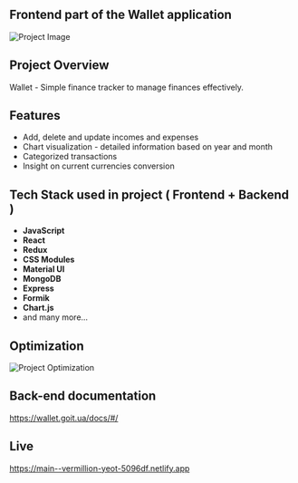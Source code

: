## Frontend part of the Wallet application

![Project Image](https://main--vermillion-yeot-5096df.netlify.app/img/project-image.png)

## Project Overview

Wallet - Simple finance tracker to manage finances effectively.

## Features

- Add, delete and update incomes and expenses
- Chart visualization - detailed information based on year and month
- Categorized transactions
- Insight on current currencies conversion

## Tech Stack used in project ( Frontend + Backend )

- **JavaScript**
- **React**
- **Redux**
- **CSS Modules**
- **Material UI**
- **MongoDB**
- **Express**
- **Formik**
- **Chart.js**
- and many more...

## Optimization

![Project Optimization](https://main--vermillion-yeot-5096df.netlify.app/img/project-optimization.png)

## Back-end documentation

https://wallet.goit.ua/docs/#/

## Live

https://main--vermillion-yeot-5096df.netlify.app
